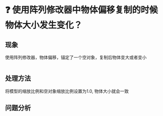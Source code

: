 # ❓ 使用阵列修改器中物体偏移复制的时候物体大小发生变化？

## 现象

使用阵列修改器，物体偏移，锚定了一个空对象，复制后物体变大或者变小

<figure><img src="../.gitbook/assets/阵列修改器-物体大小变化.gif" alt=""><figcaption></figcaption></figure>

## 处理方法

将模型的缩放比例和空对象缩放比例设置为1.0, 物体大小就会一致



##

## 问题分析

